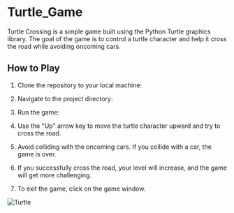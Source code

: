 # Turtle_Game

Turtle Crossing is a simple game built using the Python Turtle graphics library. The goal of the game is to control a turtle character and help it cross the road while avoiding oncoming cars.

## How to Play

1. Clone the repository to your local machine:

2. Navigate to the project directory:

3. Run the game:

4. Use the "Up" arrow key to move the turtle character upward and try to cross the road.

5. Avoid colliding with the oncoming cars. If you collide with a car, the game is over.

6. If you successfully cross the road, your level will increase, and the game will get more challenging.

7. To exit the game, click on the game window.

![Turtle]([https://i.pinimg.com/564x/12/49/b5/1249b55a584c154150a9a7660ef3edc)
